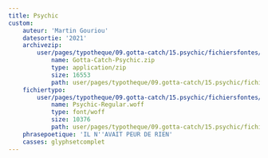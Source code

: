 ```yaml
---
title: Psychic
custom:
    auteur: 'Martin Gouriou'
    datesortie: '2021'
    archivezip:
        user/pages/typotheque/09.gotta-catch/15.psychic/fichiersfontes/Gotta-Catch-Psychic.zip:
            name: Gotta-Catch-Psychic.zip
            type: application/zip
            size: 16553
            path: user/pages/typotheque/09.gotta-catch/15.psychic/fichiersfontes/Gotta-Catch-Psychic.zip
    fichiertypo:
        user/pages/typotheque/09.gotta-catch/15.psychic/fichiersfontes/Psychic-Regular.woff:
            name: Psychic-Regular.woff
            type: font/woff
            size: 10376
            path: user/pages/typotheque/09.gotta-catch/15.psychic/fichiersfontes/Psychic-Regular.woff
    phrasepoetique: 'IL N''AVAIT PEUR DE RIEN'
    casses: glyphsetcomplet
---
```



